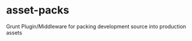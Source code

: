 asset-packs
===========

Grunt Plugin/Middleware for packing development source into production assets
